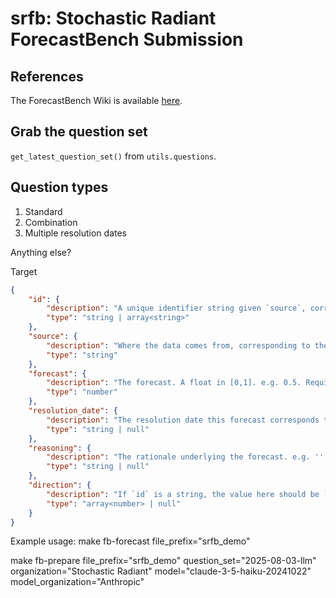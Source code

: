 # srfb: Stochastic Radiant ForecastBench Submission

## References
The ForecastBench Wiki is available [here](https://github.com/forecastingresearch/forecastbench/wiki/How-to-submit-to-ForecastBench).

## Grab the question set
`get_latest_question_set()` from `utils.questions`.

## Question types
1. Standard
1. Combination
1. Multiple resolution dates

Anything else?


Target
```json
{
    "id": {
        "description": "A unique identifier string given `source`, corresponding to the `id` from the question in the question set that's being forecast. e.g. 'd331f271'. Required.",
        "type": "string | array<string>"
    },
    "source": {
        "description": "Where the data comes from, corresponding to the `source` from the question in the question set that's being forecast. e.g. 'metaculus'. Required.",
        "type": "string"
    },
    "forecast": {
        "description": "The forecast. A float in [0,1]. e.g. 0.5. Required.",
        "type": "number"
    },
    "resolution_date": {
        "description": "The resolution date this forecast corresponds to. e.g. '2025-01-01'. `null` for market questions. Required.",
        "type": "string | null"
    },
    "reasoning": {
        "description": "The rationale underlying the forecast. e.g. ''. Optional.",
        "type": "string | null"
    },
    "direction": {
        "description": "If `id` is a string, the value here should be `null`. If `id` has an array value, then this is a forecast on a combination question and the value here should be an array of the same length as `id`. Each entry is an integer in {-1, 1}. If the value is 1, it means the forecast is in the normal direction of the question. If the value is -1, it means the forecast is for the negated question. e.g. if `id` is an array of length 2, where Q1 corresponds to the first entry of the array in `id` and Q2 corresponds to the second entry, to provide the forecast for P(¬Q1 AND Q2), the value for `direction` would be [-1, 1]. All possible values are: [1,1], [-1,1], [1,-1], [-1,-1], corresponding to the 4 Boolean combinations of the two questions in the `id` array. e.g. [1,1]. Default: null. Required.",
        "type": "array<number> | null"
    }
}
```


Example usage:
make fb-forecast file_prefix="srfb_demo"

make fb-prepare file_prefix="srfb_demo" question_set="2025-08-03-llm" organization="Stochastic Radiant" model="claude-3-5-haiku-20241022" model_organization="Anthropic"